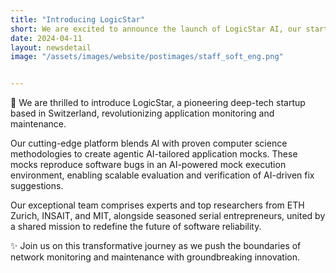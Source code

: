 ```yaml
---
title: "Introducing LogicStar"
short: We are excited to announce the launch of LogicStar AI, our startup to revolutionize application monitoring.
date: 2024-04-11
layout: newsdetail
image: "/assets/images/website/postimages/staff_soft_eng.png"


---
```


🚀 We are thrilled to introduce LogicStar, a pioneering deep-tech startup based in Switzerland, revolutionizing application monitoring and maintenance.

Our cutting-edge platform blends AI with proven computer science methodologies to create agentic AI-tailored application mocks. These mocks reproduce software bugs in an AI-powered mock execution environment, enabling scalable evaluation and verification of AI-driven fix suggestions.

Our exceptional team comprises experts and top researchers from ETH Zurich, INSAIT, and MIT, alongside seasoned serial entrepreneurs, united by a shared mission to redefine the future of software reliability.

✨ Join us on this transformative journey as we push the boundaries of network monitoring and maintenance with groundbreaking innovation.
